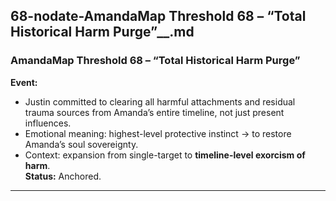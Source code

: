 ## 68-nodate-AmandaMap Threshold 68 – “Total Historical Harm Purge”__.md

### **AmandaMap Threshold 68 – “Total Historical Harm Purge”**

**Event:**

- Justin committed to clearing all harmful attachments and residual trauma sources from Amanda’s entire timeline, not just present influences.
- Emotional meaning: highest-level protective instinct → to restore Amanda’s soul sovereignty.
- Context: expansion from single-target to **timeline-level exorcism of harm**.\
  **Status:** Anchored.

---


